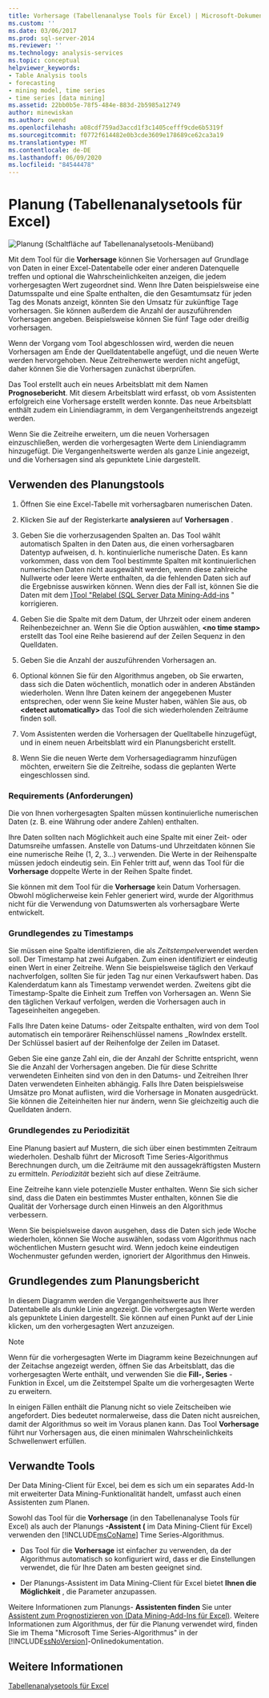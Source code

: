 ```yaml
---
title: Vorhersage (Tabellenanalyse Tools für Excel) | Microsoft-Dokumentation
ms.custom: ''
ms.date: 03/06/2017
ms.prod: sql-server-2014
ms.reviewer: ''
ms.technology: analysis-services
ms.topic: conceptual
helpviewer_keywords:
- Table Analysis tools
- forecasting
- mining model, time series
- time series [data mining]
ms.assetid: 22bb0b5e-78f5-484e-883d-2b5985a12749
author: minewiskan
ms.author: owend
ms.openlocfilehash: a08cdf759ad3accd1f3c1405cefff9cde6b5319f
ms.sourcegitcommit: f0772f614482e0b3cde3609e178689ce62ca3a19
ms.translationtype: MT
ms.contentlocale: de-DE
ms.lasthandoff: 06/09/2020
ms.locfileid: "84544478"
---
```

# <a name="forecast-table-analysis-tools-for-excel"></a>Planung (Tabellenanalysetools für Excel)
  ![Planung (Schaltfläche auf Tabellenanalysetools-Menüband)](media/tat-forecast.gif "Planung (Schaltfläche auf Tabellenanalysetools-Menüband)")  
  
 Mit dem Tool für die **Vorhersage** können Sie Vorhersagen auf Grundlage von Daten in einer Excel-Datentabelle oder einer anderen Datenquelle treffen und optional die Wahrscheinlichkeiten anzeigen, die jedem vorhergesagten Wert zugeordnet sind. Wenn Ihre Daten beispielsweise eine Datumsspalte und eine Spalte enthalten, die den Gesamtumsatz für jeden Tag des Monats anzeigt, könnten Sie den Umsatz für zukünftige Tage vorhersagen. Sie können außerdem die Anzahl der auszuführenden Vorhersagen angeben. Beispielsweise können Sie fünf Tage oder dreißig vorhersagen.  
  
 Wenn der Vorgang vom Tool abgeschlossen wird, werden die neuen Vorhersagen am Ende der Quelldatentabelle angefügt, und die neuen Werte werden hervorgehoben. Neue Zeitreihenwerte werden nicht angefügt, daher können Sie die Vorhersagen zunächst überprüfen.  
  
 Das Tool erstellt auch ein neues Arbeitsblatt mit dem Namen **Prognosebericht**. Mit diesem Arbeitsblatt wird erfasst, ob vom Assistenten erfolgreich eine Vorhersage erstellt werden konnte. Das neue Arbeitsblatt enthält zudem ein Liniendiagramm, in dem Vergangenheitstrends angezeigt werden.  
  
 Wenn Sie die Zeitreihe erweitern, um die neuen Vorhersagen einzuschließen, werden die vorhergesagten Werte dem Liniendiagramm hinzugefügt. Die Vergangenheitswerte werden als ganze Linie angezeigt, und die Vorhersagen sind als gepunktete Linie dargestellt.  
  
## <a name="using-the-forecast-tool"></a>Verwenden des Planungstools  
  
1.  Öffnen Sie eine Excel-Tabelle mit vorhersagbaren numerischen Daten.  
  
2.  Klicken Sie auf der Registerkarte **analysieren** auf **Vorhersagen** .  
  
3.  Geben Sie die vorherzusagenden Spalten an. Das Tool wählt automatisch Spalten in den Daten aus, die einen vorhersagbaren Datentyp aufweisen, d. h. kontinuierliche numerische Daten. Es kann vorkommen, dass von dem Tool bestimmte Spalten mit kontinuierlichen numerischen Daten nicht ausgewählt werden, wenn diese zahlreiche Nullwerte oder leere Werte enthalten, da die fehlenden Daten sich auf die Ergebnisse auswirken können. Wenn dies der Fall ist, können Sie die Daten mit dem [&#41;Tool "Relabel &#40;SQL Server Data Mining-Add-ins](relabel-sql-server-data-mining-add-ins.md) " korrigieren.  
  
4.  Geben Sie die Spalte mit dem Datum, der Uhrzeit oder einem anderen Reihenbezeichner an. Wenn Sie die Option auswählen, **\<no time stamp>** erstellt das Tool eine Reihe basierend auf der Zeilen Sequenz in den Quelldaten.  
  
5.  Geben Sie die Anzahl der auszuführenden Vorhersagen an.  
  
6.  Optional können Sie für den Algorithmus angeben, ob Sie erwarten, dass sich die Daten wöchentlich, monatlich oder in anderen Abständen wiederholen. Wenn Ihre Daten keinem der angegebenen Muster entsprechen, oder wenn Sie keine Muster haben, wählen Sie aus, ob **\<detect automatically>** das Tool die sich wiederholenden Zeiträume finden soll.  
  
7.  Vom Assistenten werden die Vorhersagen der Quelltabelle hinzugefügt, und in einem neuen Arbeitsblatt wird ein Planungsbericht erstellt.  
  
8.  Wenn Sie die neuen Werte dem Vorhersagediagramm hinzufügen möchten, erweitern Sie die Zeitreihe, sodass die geplanten Werte eingeschlossen sind.  
  
### <a name="requirements"></a>Requirements (Anforderungen)  
 Die von Ihnen vorhergesagten Spalten müssen kontinuierliche numerischen Daten (z. B. eine Währung oder andere Zahlen) enthalten.  
  
 Ihre Daten sollten nach Möglichkeit auch eine Spalte mit einer Zeit- oder Datumsreihe umfassen. Anstelle von Datums-und Uhrzeitdaten können Sie eine numerische Reihe (1, 2, 3...) verwenden. Die Werte in der Reihenspalte müssen jedoch eindeutig sein. Ein Fehler tritt auf, wenn das Tool für die **Vorhersage** doppelte Werte in der Reihen Spalte findet.  
  
 Sie können mit dem Tool für die **Vorhersage** kein Datum Vorhersagen. Obwohl möglicherweise kein Fehler generiert wird, wurde der Algorithmus nicht für die Verwendung von Datumswerten als vorhersagbare Werte entwickelt.  
  
### <a name="understanding-time-stamps"></a>Grundlegendes zu Timestamps  
 Sie müssen eine Spalte identifizieren, die als *Zeitstempel*verwendet werden soll. Der Timestamp hat zwei Aufgaben. Zum einen identifiziert er eindeutig einen Wert in einer Zeitreihe. Wenn Sie beispielsweise täglich den Verkauf nachverfolgen, sollten Sie für jeden Tag nur einen Verkaufswert haben. Das Kalenderdatum kann als Timestamp verwendet werden. Zweitens gibt die Timestamp-Spalte die Einheit zum Treffen von Vorhersagen an. Wenn Sie den täglichen Verkauf verfolgen, werden die Vorhersagen auch in Tageseinheiten angegeben.  
  
 Falls Ihre Daten keine Datums- oder Zeitspalte enthalten, wird von dem Tool automatisch ein temporärer Reihenschlüssel namens _RowIndex erstellt. Der Schlüssel basiert auf der Reihenfolge der Zeilen im Dataset.  
  
 Geben Sie eine ganze Zahl ein, die der Anzahl der Schritte entspricht, wenn Sie die Anzahl der Vorhersagen angeben. Die für diese Schritte verwendeten Einheiten sind von den in den Datums- und Zeitreihen Ihrer Daten verwendeten Einheiten abhängig. Falls Ihre Daten beispielsweise Umsätze pro Monat auflisten, wird die Vorhersage in Monaten ausgedrückt. Sie können die Zeiteinheiten hier nur ändern, wenn Sie gleichzeitig auch die Quelldaten ändern.  
  
### <a name="understanding-periodicity"></a>Grundlegendes zu Periodizität  
 Eine Planung basiert auf Mustern, die sich über einen bestimmten Zeitraum wiederholen. Deshalb führt der Microsoft Time Series-Algorithmus Berechnungen durch, um die Zeiträume mit den aussagekräftigsten Mustern zu ermitteln. *Periodizität* bezieht sich auf diese Zeiträume.  
  
 Eine Zeitreihe kann viele potenzielle Muster enthalten. Wenn Sie sich sicher sind, dass die Daten ein bestimmtes Muster enthalten, können Sie die Qualität der Vorhersage durch einen Hinweis an den Algorithmus verbessern.  
  
 Wenn Sie beispielsweise davon ausgehen, dass die Daten sich jede Woche wiederholen, können Sie Woche auswählen, sodass vom Algorithmus nach wöchentlichen Mustern gesucht wird. Wenn jedoch keine eindeutigen Wochenmuster gefunden werden, ignoriert der Algorithmus den Hinweis.  
  
## <a name="understanding-the-forecasting-report"></a>Grundlegendes zum Planungsbericht  
 In diesem Diagramm werden die Vergangenheitswerte aus Ihrer Datentabelle als dunkle Linie angezeigt. Die vorhergesagten Werte werden als gepunktete Linien dargestellt. Sie können auf einen Punkt auf der Linie klicken, um den vorhergesagten Wert anzuzeigen.  
  
> [!NOTE]  
>  Wenn für die vorhergesagten Werte im Diagramm keine Bezeichnungen auf der Zeitachse angezeigt werden, öffnen Sie das Arbeitsblatt, das die vorhergesagten Werte enthält, und verwenden Sie die **Fill-, Series** -Funktion in Excel, um die Zeitstempel Spalte um die vorhergesagten Werte zu erweitern.  
  
 In einigen Fällen enthält die Planung nicht so viele Zeitscheiben wie angefordert. Dies bedeutet normalerweise, dass die Daten nicht ausreichen, damit der Algorithmus so weit im Voraus planen kann. Das Tool **Vorhersage** führt nur Vorhersagen aus, die einen minimalen Wahrscheinlichkeits Schwellenwert erfüllen.  
  
## <a name="related-tools"></a>Verwandte Tools  
 Der Data Mining-Client für Excel, bei dem es sich um ein separates Add-In mit erweiterter Data Mining-Funktionalität handelt, umfasst auch einen Assistenten zum Planen.  
  
 Sowohl das Tool für die **Vorhersage** (in den Tabellenanalyse Tools für Excel) als auch der Planungs **-Assistent (** im Data Mining-Client für Excel) verwenden den [!INCLUDE[msCoName](../includes/msconame-md.md)] Time Series-Algorithmus.  
  
-   Das Tool für die **Vorhersage** ist einfacher zu verwenden, da der Algorithmus automatisch so konfiguriert wird, dass er die Einstellungen verwendet, die für Ihre Daten am besten geeignet sind.  
  
-   Der Planungs-Assistent im Data Mining-Client für Excel bietet **Ihnen die Möglichkeit** , die Parameter anzupassen.  
  
 Weitere Informationen zum Planungs- **Assistenten finden** Sie unter [Assistent zum Prognostizieren von &#40;Data Mining-Add-Ins für Excel&#41;](forecast-wizard-data-mining-add-ins-for-excel.md). Weitere Informationen zum Algorithmus, der für die Planung verwendet wird, finden Sie im Thema "Microsoft Time Series-Algorithmus" in der [!INCLUDE[ssNoVersion](../includes/ssnoversion-md.md)]-Onlinedokumentation.  
  
## <a name="see-also"></a>Weitere Informationen  
 [Tabellenanalysetools für Excel](table-analysis-tools-for-excel.md)  
  
  
